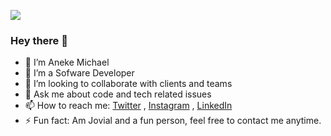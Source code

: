 ![](https://github.com/anekemichael/anekemichael/blob/main/Github%20banner.png)
### Hey there 👋

- 🔭 I’m Aneke Michael
- 🌱 I’m a Sofware Developer
- 👯 I’m looking to collaborate with clients and teams
- 💬 Ask me about code and tech related issues
- 📫 How to reach me: [Twitter](https://twitter.com/d1_codes/) , [Instagram](https://instagram.com/d1_codes/) , [LinkedIn](https://www.linkedin.com/in/aneke-michael-19718a1a4/)
- ⚡ Fun fact: Am Jovial and a fun person, feel free to contact me anytime.

<!--
**anekemichael/anekemichael** is a ✨ _special_ ✨ repository because its `README.md` (this file) appears on your GitHub profile.

Here are some ideas to get you started:


-->
